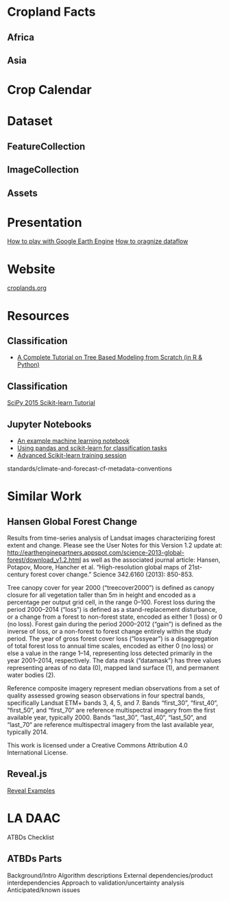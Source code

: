 # Cropland Facts
## Africa
## Asia
# Crop Calendar



# Dataset
## FeatureCollection
## ImageCollection
## Assets

# Presentation
[How to play with Google Earth Engine]()
[How to oragnize dataflow](https://rawgit.com/suredream/geenotebook/master/markdown/flow.html#/)

# Website
[croplands.org](https://croplands.org/)

# Resources
## Classification
- [A Complete Tutorial on Tree Based Modeling from Scratch (in R & Python)](https://www.analyticsvidhya.com/blog/2016/04/complete-tutorial-tree-based-modeling-scratch-in-python/)

## Classification
[SciPy 2015 Scikit-learn Tutorial](https://github.com/amueller/scipy_2015_sklearn_tutorial)

## Jupyter Notebooks

- [An example machine learning notebook](http://nbviewer.jupyter.org/github/rhiever/Data-Analysis-and-Machine-Learning-Projects/blob/master/example-data-science-notebook/Example%20Machine%20Learning%20Notebook.ipynb)
- [Using pandas and scikit-learn for classification tasks](https://github.com/jseabold/depy/blob/master/pandas_sklearn_rendered.ipynb)
- [Advanced Scikit-learn training session](https://github.com/amueller/advanced_training)

standards/climate-and-forecast-cf-metadata-conventions

# Similar Work

## Hansen Global Forest Change
Results from time-series analysis of Landsat images characterizing forest extent and change. Please see the User Notes for this Version 1.2 update at: http://earthenginepartners.appspot.com/science-2013-global-forest/download_v1.2.html as well as the associated journal article: Hansen, Potapov, Moore, Hancher et al. “High-resolution global maps of 21st-century forest cover change.” Science 342.6160 (2013): 850-853.

Tree canopy cover for year 2000 (“treecover2000”) is defined as canopy closure for all vegetation taller than 5m in height and encoded as a percentage per output grid cell, in the range 0–100. Forest loss during the period 2000–2014 (“loss”) is defined as a stand-replacement disturbance, or a change from a forest to non-forest state, encoded as either 1 (loss) or 0 (no loss). Forest gain during the period 2000–2012 (“gain”) is defined as the inverse of loss, or a non-forest to forest change entirely within the study period. The year of gross forest cover loss (“lossyear”) is a disaggregation of total forest loss to annual time scales, encoded as either 0 (no loss) or else a value in the range 1–14, representing loss detected primarily in the year 2001–2014, respectively. The data mask (“datamask”) has three values representing areas of no data (0), mapped land surface (1), and permanent water bodies (2).

Reference composite imagery represent median observations from a set of quality assessed growing season observations in four spectral bands, specifically Landsat ETM+ bands 3, 4, 5, and 7. Bands “first_30”, “first_40“, “first_50“, and “first_70“ are reference multispectral imagery from the first available year, typically 2000. Bands “last_30”, “last_40“, “last_50“, and “last_70“ are reference multispectral imagery from the last available year, typically 2014.

This work is licensed under a Creative Commons Attribution 4.0 International License.

## Reveal.js
[Reveal Examples](https://github.com/astefanutti/decktape)

# LA DAAC
[](https://earthdata.nasa.gov/standards/climate-and-forecast-cf-metadata-conventions)
ATBDs
Checklist

## ATBDs Parts
Background/Intro
Algorithm descriptions
External dependencies/product interdependencies
Approach to validation/uncertainty analysis
Anticipated/known issues

